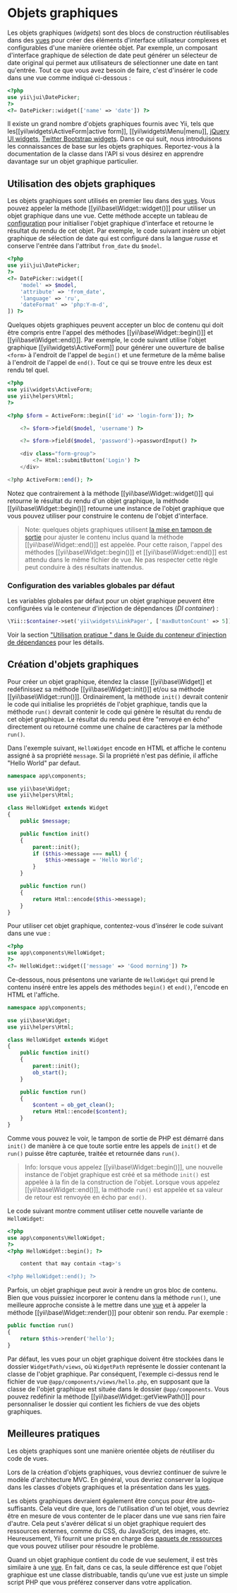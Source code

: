 Objets graphiques
==============================

Les objets graphiques (*widgets*) sont des blocs de construction réutilisables dans des [vues](structure-views.md) pour créer des éléments d'interface utilisateur complexes et configurables d'une manière orientée objet. Par exemple, un composant d'interface graphique de sélection de date peut générer un sélecteur de date original qui permet aux utilisateurs de sélectionner une date en tant qu'entrée. Tout ce que vous avez besoin de faire, c'est d'insérer le code dans une vue comme indiqué ci-dessous :

```php
<?php
use yii\jui\DatePicker;
?>
<?= DatePicker::widget(['name' => 'date']) ?>
```

Il existe un grand nombre d'objets graphiques fournis avec Yii, tels que les[[yii\widgets\ActiveForm|active form]], [[yii\widgets\Menu|menu]], [jQuery UI widgets](https://www.yiiframework.com/extension/yiisoft/yii2-jui), [Twitter Bootstrap widgets](https://www.yiiframework.com/extension/yiisoft/yii2-bootstrap). Dans ce qui suit, nous introduisons les connaissances de base sur les objets graphiques. Reportez-vous à la documentation de la classe dans l'API si vous désirez en apprendre davantage sur un objet graphique particulier. 


## Utilisation des objets graphiques <span id="using-widgets"></span>

Les objets graphiques sont utilisés en premier lieu dans des [vues](structure-views.md). Vous pouvez appeler la méthode [[yii\base\Widget::widget()]] pour utiliser un objet graphique dans une vue. Cette méthode accepte un tableau de [configuration](concept-configurations.md) pour initialiser l'objet graphique d'interface et retourne le résultat du rendu de cet objet. Par exemple, le code suivant insère un objet graphique de sélection de date  qui est configuré dans la langue *russe* et conserve l'entrée dans l'attribut  `from_date` du `$model`.

```php
<?php
use yii\jui\DatePicker;
?>
<?= DatePicker::widget([
    'model' => $model,
    'attribute' => 'from_date',
    'language' => 'ru',
    'dateFormat' => 'php:Y-m-d',
]) ?>
```

Quelques objets graphiques peuvent accepter un bloc de contenu qui doit être compris entre l'appel des méthodes [[yii\base\Widget::begin()]] et  [[yii\base\Widget::end()]]. Par exemple, le code suivant utilise l'objet graphique [[yii\widgets\ActiveForm]] pour générer une ouverture de balise `<form>` à l'endroit de l'appel de  `begin()` et une  fermeture de la même balise à l'endroit de l'appel de `end()`. Tout ce qui se trouve entre les deux est rendu tel quel. 

```php
<?php
use yii\widgets\ActiveForm;
use yii\helpers\Html;
?>

<?php $form = ActiveForm::begin(['id' => 'login-form']); ?>

    <?= $form->field($model, 'username') ?>

    <?= $form->field($model, 'password')->passwordInput() ?>

    <div class="form-group">
        <?= Html::submitButton('Login') ?>
    </div>

<?php ActiveForm::end(); ?>
```

Notez que contrairement à  la méthode [[yii\base\Widget::widget()]] qui retourne le résultat du rendu d'un objet graphique, la méthode [[yii\base\Widget::begin()]] retourne une instance de l'objet graphique que vous pouvez utiliser pour construire le contenu de l'objet d'interface. 

> Note: quelques objets graphiques utilisent [la mise en tampon de sortie](http://php.net/manual/en/book.outcontrol.php) 
> pour ajuster le contenu inclus quand la méthode [[yii\base\Widget::end()]] est appelée. 
> Pour cette raison, l'appel des méthodes [[yii\base\Widget::begin()]] et
> [[yii\base\Widget::end()]]  est attendu dans le même fichier de vue.
> Ne pas respecter cette règle peut conduire à des résultats inattendus. 


### Configuration des variables globales par défaut

Les variables globales par défaut pour un objet graphique peuvent être configurées via le conteneur d'injection de dépendances (*DI container*) :

```php
\Yii::$container->set('yii\widgets\LinkPager', ['maxButtonCount' => 5]);
```

Voir  la section ["Utilisation pratique " dans le Guide du conteneur d'injection de dépendances](concept-di-container.md#practical-usage) pour les détails.


## Création d'objets graphiques <span id="creating-widgets"></span>

Pour créer un objet graphique, étendez la classe [[yii\base\Widget]] et redéfinissez sa méthode  [[yii\base\Widget::init()]] et/ou sa méthode [[yii\base\Widget::run()]]. Ordinairement, la méthode `init()` devrait contenir le code qui initialise les propriétés de l'objet graphique, tandis que la méthode `run()` devrait contenir le  code qui génère le résultat du rendu de cet objet graphique. Le résultat du rendu peut être "renvoyé en écho" directement ou retourné comme une chaîne de caractères par la méthode `run()`.

Dans l'exemple suivant, `HelloWidget` encode en HTML et affiche le contenu assigné à sa propriété `message`.
Si la propriété n'est pas définie, il affiche  "Hello World" par defaut.

```php
namespace app\components;

use yii\base\Widget;
use yii\helpers\Html;

class HelloWidget extends Widget
{
    public $message;

    public function init()
    {
        parent::init();
        if ($this->message === null) {
            $this->message = 'Hello World';
        }
    }

    public function run()
    {
        return Html::encode($this->message);
    }
}
```

Pour utiliser cet objet graphique, contentez-vous d'insérer le code suivant dans une vue :

```php
<?php
use app\components\HelloWidget;
?>
<?= HelloWidget::widget(['message' => 'Good morning']) ?>
```

Ce-dessous, nous présentons une variante de  `HelloWidget` qui prend le contenu inséré entre les appels des méthodes `begin()` et `end()`, l'encode en HTML et l'affiche.

```php
namespace app\components;

use yii\base\Widget;
use yii\helpers\Html;

class HelloWidget extends Widget
{
    public function init()
    {
        parent::init();
        ob_start();
    }

    public function run()
    {
        $content = ob_get_clean();
        return Html::encode($content);
    }
}
```

Comme vous pouvez le voir, le tampon de sortie de PHP est démarré dans `init()` de manière à ce que toute sortie entre les appels de `init()` et de  `run()`
puisse être capturée, traitée et retournée dans `run()`.

> Info: lorsque vous appelez [[yii\base\Widget::begin()]], une nouvelle instance de l'objet graphique est créé et sa méthode  `init()` est appelée à la fin de la construction de l'objet. Lorsque vous appelez [[yii\base\Widget::end()]], la méthode  `run()` est appelée et sa valeur de retour est renvoyée en écho par `end()`.

Le code suivant montre comment utiliser cette nouvelle variante de  `HelloWidget`:

```php
<?php
use app\components\HelloWidget;
?>
<?php HelloWidget::begin(); ?>

    content that may contain <tag>'s

<?php HelloWidget::end(); ?>
```

Parfois, un objet graphique peut avoir à rendre un gros bloc de contenu. Bien que vous puissiez incorporer le contenu dans la méthode `run()`, une meilleure approche consiste à le mettre dans une  [vue](structure-views.md) et à appeler la méthode [[yii\base\Widget::render()]] pour obtenir son rendu. Par exemple :

```php
public function run()
{
    return $this->render('hello');
}
```

Par défaut, les vues pour un objet graphique doivent être stockées dans le dossier `WidgetPath/views`, où `WidgetPath` représente le dossier contenant la classe de l'objet graphique. Par conséquent, l'exemple ci-dessus rend le fichier de vue `@app/components/views/hello.php`, en supposant que la classe de l'objet graphique est située dans le dossier `@app/components`. Vous pouvez redéfinir la méthode [[yii\base\Widget::getViewPath()]] pour personnaliser le dossier qui contient les fichiers de vue des objets graphiques. 


## Meilleures pratiques <span id="best-practices"></span>

Les objets graphiques sont une manière orientée objets de réutiliser du code de vues. 

Lors de la création d'objets graphiques, vous devriez continuer de suivre le modèle d'architecture MVC. En général, vous devriez conserver la logique dans les classes d'objets graphiques et la présentation dans les [vues](structure-views.md).

Les objets graphiques devraient également être conçus pour être auto-suffisants. Cela veut dire que, lors de l'utilisation d'un tel objet, vous devriez être en mesure de vous contenter de le placer dans une vue sans rien faire d'autre. Cela peut s'avérer délicat si un objet graphique requiert des ressources externes, comme du CSS, du JavaScript, des images, etc. Heureusement, Yii fournit une prise en charge des [paquets de ressources](structure-assets.md) que vous pouvez utiliser pour résoudre le problème. 


Quand un objet graphique contient du code de vue seulement, il est très similaire à une [vue](structure-views.md). En fait, dans ce cas, la seule différence est que l'objet graphique est une classe distribuable, tandis qu'une vue est juste un simple script PHP que vous préférez conserver dans votre application. 
